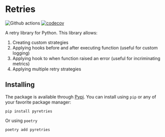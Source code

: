 # Retries

![Github actions](https://github.com/benmezger/pyretries/actions/workflows/main.yml/badge.svg)
[![codecov](https://codecov.io/gh/benmezger/pyretries/graph/badge.svg?token=E9gAEDW4qT)](https://codecov.io/gh/benmezger/pyretries)

A retry library for Python. This library allows:

1. Creating custom strategies
1. Applying hooks before and after executing function (useful for custom logging)
1. Applying hook to when function raised an error (useful for incriminating metrics)
1. Applying multiple retry strategies

## Installing

The package is available through [Pypi](https://pypi.org/project/pyretries/). You can install using `pip` or any of your favorite package manager:

```shell
pip install pyretries
```

Or using `poetry`

```shell
poetry add pyretries
```
